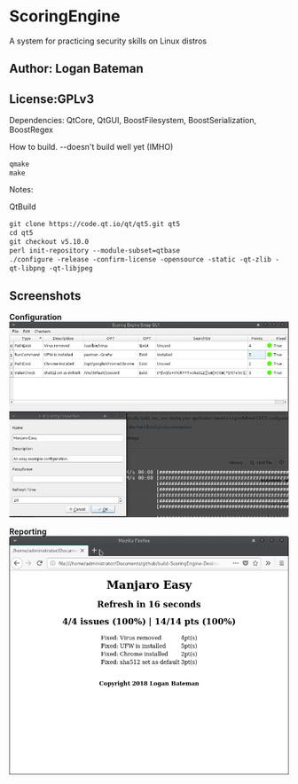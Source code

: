 # ScoringEngine
A system for practicing security skills on Linux distros
## Author: Logan Bateman
## License:GPLv3

Dependencies: QtCore, QtGUI, BoostFilesystem, BoostSerialization, BoostRegex

How to build. --doesn't build well yet (IMHO)

```
qmake
make
```

Notes:

QtBuild
```
git clone https://code.qt.io/qt/qt5.git qt5
cd qt5
git checkout v5.10.0
perl init-repository --module-subset=qtbase
./configure -release -confirm-license -opensource -static -qt-zlib -qt-libpng -qt-libjpeg
```

## Screenshots
**Configuration**
![Configuration Screenshot](configscreenshot.png?raw=true "Config Screenshot")

**Reporting**
![Report Screenshot](scorereportscreenshot.png?raw=true "Report Screenshot")
